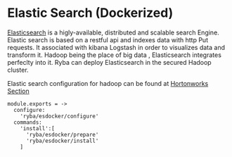 
# Elastic Search (Dockerized)

[Elasticsearch](http://www.elastic.co) is a higly-available, distributed  and scalable search Engine.
Elastic search is based on a restful api and indexes data with http Put requests.
It associated with kibana Logstash in order to visualizes data and transform it.
Hadoop being the place of big data , Elasticsearch integrates perfeclty into it.
Ryba can deploy Elasticsearch in the  secured Hadoop cluster.

Elastic search configuration for hadoop can be found at [Hortonworks Section](hortonworks.com/blog/configure-elastic-search-hadoop-hdp-2-0)

    module.exports = ->
      configure: 
        'ryba/esdocker/configure'
      commands:
        'install':[
          'ryba/esdocker/prepare'
          'ryba/esdocker/install'
        ]
